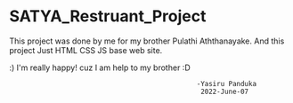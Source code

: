 # SATYA_Restruant_Project
This project was done by me for my brother Pulathi Aththanayake.
And this project Just HTML CSS JS base web site.

:) I'm really happy! cuz I am help to my brother :D

                                                   -Yasiru Panduka
                                                    2022-June-07
